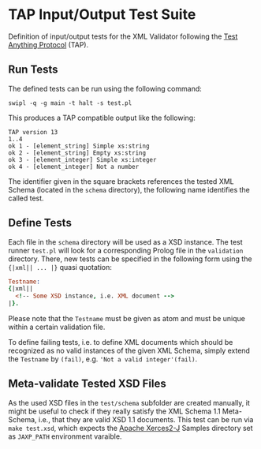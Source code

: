 # TAP Input/Output Test Suite

Definition of input/output tests for the XML Validator following the [Test Anything Protocol](http://testanything.org/) (TAP).

## Run Tests

The defined tests can be run using the following command:

```shell
swipl -q -g main -t halt -s test.pl
```

This produces a TAP compatible output like the following:

```
TAP version 13
1..4
ok 1 - [element_string] Simple xs:string
ok 2 - [element_string] Empty xs:string
ok 3 - [element_integer] Simple xs:integer
ok 4 - [element_integer] Not a number
```

The identifier given in the square brackets references the tested XML Schema (located in the `schema` directory), the following name identifies the called test.

## Define Tests

Each file in the `schema` directory will be used as a XSD instance. The test runner `test.pl` will look for a corresponding Prolog file in the `validation` directory. There, new tests can be specified in the following form using the `{|xml|| ... |}` quasi quotation:

```prolog
Testname:
{|xml||
  <!-- Some XSD instance, i.e. XML document -->
|}.
```

Please note that the `Testname` must be given as atom and must be unique within a certain validation file.

To define failing tests, i.e. to define XML documents which should be recognized as no valid instances of the given XML Schema, simply extend the `Testname` by `(fail)`, e.g. `'Not a valid integer'(fail)`.

## Meta-validate Tested XSD Files

As the used XSD files in the `test/schema` subfolder are created manually, it might be useful to check if they really satisfy the XML Schema 1.1 Meta-Schema, i.e., that they are valid XSD 1.1 documents. This test can be run via `make test.xsd`, which expects the [Apache Xerces2-J](http://xerces.apache.org/xerces2-j/samples-jaxp.html) Samples directory set as `JAXP_PATH` environment varaible.
